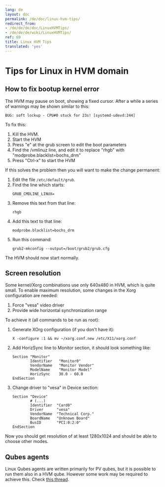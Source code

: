```yaml
---
lang: de
layout: doc
permalink: /de/doc/linux-hvm-tips/
redirect_from:
- /de/de/de/doc/LinuxHVMTips/
- /de/de/de/wiki/LinuxHVMTips/
ref: 69
title: Linux HVM Tips
translated: 'yes'
---
```


Tips for Linux in HVM domain
============================

How to fix bootup kernel error 
-------------------------------

The HVM may pause on boot, showing a fixed cursor.
After a while a series of warnings may be shown similar to this:

    BUG: soft lockup - CPU#0 stuck for 23s! [systemd-udevd:244]

To fix this:

1.  Kill the HVM.
1.  Start the HVM
1.  Press "e" at the grub screen to edit the boot parameters
1.  Find the /vmlinuz line, and edit it to replace "rhgb" with "modprobe.blacklist=bochs_drm"
1.  Press "Ctrl-x" to start the HVM

If this solves the problem then you will want to make the change permanent:

1.  Edit the file `/etc/default/grub`.
1.  Find the line which starts:
    ~~~
    GRUB_CMDLINE_LINUX=
    ~~~
1.  Remove this text from that line:
    ~~~
    rhgb
    ~~~
1.  Add this text to that line:
    ~~~
    modprobe.blacklist=bochs_drm
    ~~~
1.  Run this command:
    ~~~
    grub2-mkconfig --output=/boot/grub2/grub.cfg
    ~~~

The HVM should now start normally.


Screen resolution
-----------------

Some kernel/Xorg combinations use only 640x480 in HVM, which is quite small. 
To enable maximum resolution, some changes in the Xorg configuration are needed:
1.  Force "vesa" video driver
2.  Provide wide horizontal synchronization range

To achieve it (all commands to be run as root):

1.  Generate XOrg configuration (if you don't have it):
    ~~~
    X -configure :1 && mv ~/xorg.conf.new /etc/X11/xorg.conf
    ~~~

1.  Add HorizSync line to Monitor section, it should look something like:
    ~~~
    Section "Monitor"
            Identifier   "Monitor0"
            VendorName   "Monitor Vendor"
            ModelName    "Monitor Model"
            HorizSync    30.0 - 60.0
    EndSection
    ~~~

1.  Change driver to "vesa" in Device section:
    ~~~
    Section "Device"
            # (...)
            Identifier  "Card0"
            Driver      "vesa"
            VendorName  "Technical Corp."
            BoardName   "Unknown Board"
            BusID       "PCI:0:2:0"
    EndSection
    ~~~

Now you should get resolution of at least 1280x1024 and should be able to choose other modes.

Qubes agents
------------

Linux Qubes agents are written primarily for PV qubes, but it is possible to run them also in a HVM qube.
However some work may be required to achieve this. Check [this thread](https://groups.google.com/group/qubes-devel/browse_thread/thread/081df4a43e49e7a5).